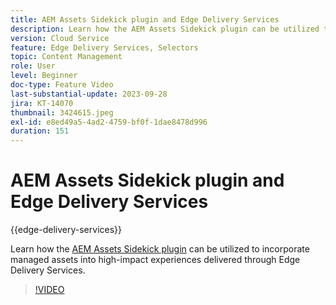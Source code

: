 ```yaml
---
title: AEM Assets Sidekick plugin and Edge Delivery Services
description: Learn how the AEM Assets Sidekick plugin can be utilized to incorporate managed assets into high-impact experiences delivered through Edge Delivery Services.
version: Cloud Service
feature: Edge Delivery Services, Selectors
topic: Content Management
role: User
level: Beginner
doc-type: Feature Video
last-substantial-update: 2023-09-28
jira: KT-14070
thumbnail: 3424615.jpeg
exl-id: e8ed49a5-4ad2-4759-bf0f-1dae8478d996
duration: 151
---
```

# AEM Assets Sidekick plugin and Edge Delivery Services

{{edge-delivery-services}}

Learn how the [AEM Assets Sidekick plugin](https://www.hlx.live/developer/configuring-aem-assets-sidekick-plugin) can be utilized to incorporate managed assets into high-impact experiences delivered through Edge Delivery Services.

>[!VIDEO](https://video.tv.adobe.com/v/3424615/?learn=on)
